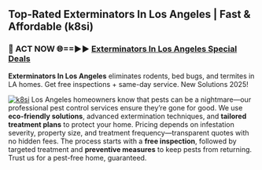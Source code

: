 ## Top-Rated Exterminators In Los Angeles | Fast & Affordable (k8si)

<h3>🐜 ACT NOW 🌐==►► <a href="https://tinyurl.com/yc7vsfwc" rel="nofollow">Exterminators In Los Angeles Special Deals</a></h3>

**Exterminators In Los Angeles** eliminates rodents, bed bugs, and termites in LA homes. Get free inspections + same-day service. New Solutions 2025!

[![k8si](https://i.imgur.com/1VzRXn8.jpeg)](https://tinyurl.com/yc7vsfwc)
Los Angeles homeowners know that pests can be a nightmare—our professional pest control services ensure they’re gone for good. We use **eco-friendly solutions**, advanced extermination techniques, and **tailored treatment plans** to protect your home. Pricing depends on infestation severity, property size, and treatment frequency—transparent quotes with no hidden fees. The process starts with a **free inspection**, followed by targeted treatment and **preventive measures** to keep pests from returning. Trust us for a pest-free home, guaranteed.